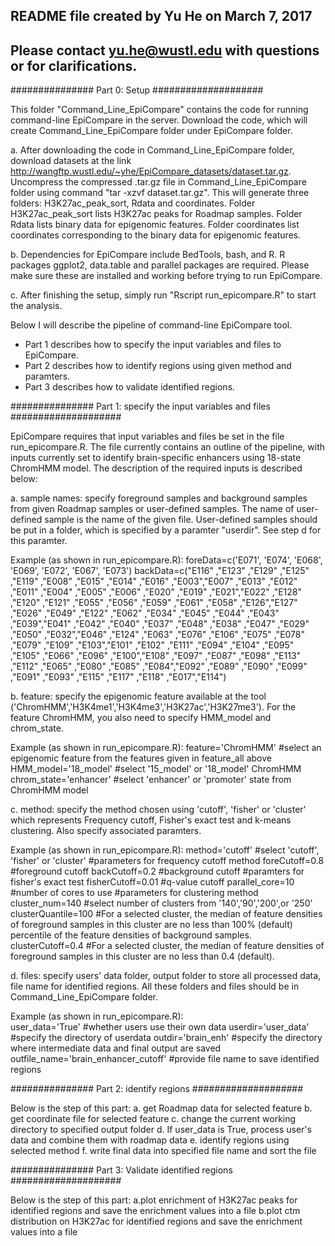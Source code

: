 ## README file created by Yu He on March 7, 2017
## Please contact yu.he@wustl.edu with questions or for clarifications.


###############  Part 0: Setup ####################

This folder "Command_Line_EpiCompare" contains the code for running command-line EpiCompare in the server. Download the code, which will create Command_Line_EpiCompare folder under EpiCompare folder.

a. After downloading the code in Command_Line_EpiCompare folder, download datasets at the link http://wangftp.wustl.edu/~yhe/EpiCompare_datasets/dataset.tar.gz. Uncompress the compressed .tar.gz file in Command_Line_EpiCompare folder using command "tar -xzvf dataset.tar.gz". This will generate three folders: H3K27ac_peak_sort, Rdata and coordinates. Folder H3K27ac_peak_sort lists H3K27ac peaks for Roadmap samples. Folder Rdata lists binary data for epigenomic features. Folder coordinates list coordinates corresponding to the binary data for epigenomic features.

b. Dependencies for EpiCompare include BedTools, bash, and R. R packages ggplot2, data.table and parallel packages are required. Please make sure these are installed and working before trying to run EpiCompare.

c. After finishing the setup, simply run "Rscript  run_epicompare.R" to start the analysis. 

Below I will describe the pipeline of command-line EpiCompare tool.
- Part 1 describes how to specify the input variables and files to EpiCompare.
- Part 2 describes how to identify regions using given method and paramters.
- Part 3 describes how to validate identified regions.


###############  Part 1: specify the input variables and files ####################

EpiCompare requires that input variables and files be set in the file run_epicompare.R. The file currently contains an outline of the pipeline, with inputs currently set to identify brain-specific enhancers using 18-state ChromHMM model. The description of the required inputs is described below: 

a. sample names: specify foreground samples and background samples from given Roadmap samples or user-defined samples. The name of user-defined sample is the name of the given file. User-defined samples should be put in a folder, which is specified by a paramter "userdir". See step d for this paramter.

Example (as shown in run_epicompare.R): 
foreData=c('E071', 'E074', 'E068', 'E069', 'E072', 'E067', 'E073') 
backData=c("E116" ,"E123" ,"E129" ,"E125" ,"E119" ,"E008" ,"E015" ,"E014" ,"E016" ,"E003","E007" ,"E013" ,"E012" ,"E011" ,"E004" ,"E005" ,"E006" ,"E020" ,"E019" ,"E021","E022" ,"E128" ,"E120" ,"E121" ,"E055" ,"E056" ,"E059" ,"E061" ,"E058" ,"E126","E127" ,"E026" ,"E049" ,"E122" ,"E062" ,"E034" ,"E045" ,"E044" ,"E043" ,"E039","E041" ,"E042" ,"E040" ,"E037" ,"E048" ,"E038" ,"E047" ,"E029" ,"E050" ,"E032","E046" ,"E124" ,"E063" ,"E076" ,"E106" ,"E075" ,"E078" ,"E079" ,"E109" ,"E103","E101" ,"E102" ,"E111" ,"E094" ,"E104" ,"E095" ,"E105" ,"E066" ,"E096" ,"E100","E108" ,"E097" ,"E087" ,"E098" ,"E113" ,"E112" ,"E065" ,"E080" ,"E085" ,"E084","E092" ,"E089" ,"E090" ,"E099" ,"E091" ,"E093" ,"E115" ,"E117" ,"E118" ,"E017","E114")	

b. feature: specify the epigenomic feature available at the tool ('ChromHMM','H3K4me1','H3K4me3','H3K27ac','H3K27me3'). For the feature ChromHMM, you also need to specify HMM_model and chrom_state.

Example (as shown in run_epicompare.R):
feature='ChromHMM' #select an epigenomic feature from the features given in feature_all above
HMM_model='18_model' #select '15_model' or '18_model' ChromHMM
chrom_state='enhancer' #select 'enhancer' or 'promoter' state from ChromHMM model

c. method: specify the method chosen using 'cutoff', 'fisher' or 'cluster' which represents Frequency cutoff, Fisher's exact test and k-means clustering. Also specify associated paramters.

Example (as shown in run_epicompare.R):
method='cutoff' #select 'cutoff', 'fisher' or 'cluster'
#parameters for frequency cutoff method
foreCutoff=0.8 #foreground cutoff
backCutoff=0.2 #background cutoff
#paramters for fisher's exact test
fisherCutoff=0.01 #q-value cutoff
parallel_core=10 #number of cores to use
#parameters for clustering method
cluster_num=140 #select number of clusters from '140','90','200',or '250'
clusterQuantile=100 #For a selected cluster, the median of feature densities of foreground samples in this cluster are no less than 100% (default) percentile of the feature densities of background samples.
clusterCutoff=0.4 #For a selected cluster, the median of feature densities of foreground samples in this cluster are no less than 0.4 (default).

d. files: specify users' data folder, output folder to store all processed data, file name for identified regions. All these folders and files should be in Command_Line_EpiCompare folder.

Example (as shown in run_epicompare.R):  
user_data='True' #whether users use their own data
userdir='user_data' #specify the directory of userdata
outdir='brain_enh'  #specify the directory where intermediate data and final output are saved 
outfile_name='brain_enhancer_cutoff' #provide file name to save identified regions


###############  Part 2: identify regions ####################

Below is the step of this part:
a. get Roadmap data for selected feature
b. get coordinate file for selected feature
c. change the current working directory to specified output folder
d. If user_data is True, process user's data and combine them with roadmap data
e. identify regions using selected method
f. write final data into specified file name and sort the file


###############  Part 3: Validate identified regions ####################

Below is the step of this part:
a.plot enrichment of H3K27ac peaks for identified regions and save the enrichment values into a file
b.plot ctm distribution on H3K27ac for identified regions and save the enrichment values into a file

